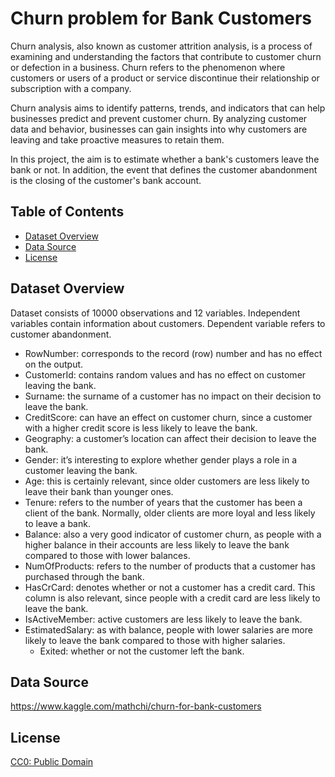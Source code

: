 # Churn problem for Bank Customers

Churn analysis, also known as customer attrition analysis, is a process of examining and understanding the factors that contribute to customer churn or defection in a business. Churn refers to the phenomenon where customers or users of a product or service discontinue their relationship or subscription with a company.

Churn analysis aims to identify patterns, trends, and indicators that can help businesses predict and prevent customer churn. By analyzing customer data and behavior, businesses can gain insights into why customers are leaving and take proactive measures to retain them.

In this project, the aim is to estimate whether a bank's customers leave the bank or not. In addition, the event that defines the customer abandonment is the closing of the customer's bank account.

## Table of Contents

- [Dataset Overview](#dataset-overview)
- [Data Source](#data-source)
- [License](#license)

## Dataset Overview

Dataset consists of 10000 observations and 12 variables.
Independent variables contain information about customers.
Dependent variable refers to customer abandonment.

- RowNumber: corresponds to the record (row) number and has no effect on the output.
- CustomerId: contains random values and has no effect on customer leaving the bank.
- Surname: the surname of a customer has no impact on their decision to leave the bank.
- CreditScore: can have an effect on customer churn, since a customer with a higher credit score is less likely to leave the bank.
- Geography: a customer’s location can affect their decision to leave the bank.
- Gender: it’s interesting to explore whether gender plays a role in a customer leaving the bank.
- Age: this is certainly relevant, since older customers are less likely to leave their bank than younger ones.
- Tenure: refers to the number of years that the customer has been a client of the bank. Normally, older clients are more loyal and less likely to leave a bank.
- Balance: also a very good indicator of customer churn, as people with a higher balance in their accounts are less likely to leave the bank compared to those with lower balances.
- NumOfProducts: refers to the number of products that a customer has purchased through the bank.
- HasCrCard: denotes whether or not a customer has a credit card. This column is also relevant, since people with a credit card are less likely to leave the bank.
- IsActiveMember: active customers are less likely to leave the bank.
- EstimatedSalary: as with balance, people with lower salaries are more likely to leave the bank compared to those with higher salaries.
    - Exited: whether or not the customer left the bank.

## Data Source

https://www.kaggle.com/mathchi/churn-for-bank-customers

## License

[CC0: Public Domain](https://creativecommons.org/publicdomain/zero/1.0/)
